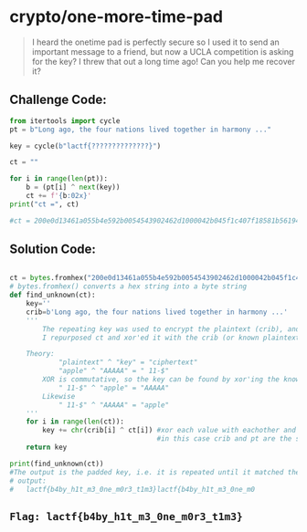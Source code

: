 # crypto/one-more-time-pad

> I heard the onetime pad is perfectly secure so I used it to send an important message to a friend, but now a UCLA competition is asking for the key? I threw that out a long time ago! Can you help me recover it?

## Challenge Code:

```python
from itertools import cycle
pt = b"Long ago, the four nations lived together in harmony ..."

key = cycle(b"lactf{??????????????}")

ct = ""

for i in range(len(pt)):
    b = (pt[i] ^ next(key))
    ct += f'{b:02x}'
print("ct =", ct)

#ct = 200e0d13461a055b4e592b0054543902462d1000042b045f1c407f18581b56194c150c13030f0a5110593606111c3e1f5e305e174571431e
```

## Solution Code:

```python

ct = bytes.fromhex("200e0d13461a055b4e592b0054543902462d1000042b045f1c407f18581b56194c150c13030f0a5110593606111c3e1f5e305e174571431e")
# bytes.fromhex() converts a hex string into a byte string
def find_unknown(ct):
    key=''
    crib=b'Long ago, the four nations lived together in harmony ...'
    '''
        The repeating key was used to encrypt the plaintext (crib), and the output was ct = 200e0d13461a055b4e592b0054543902462d1000042b045f1c407f18581b56194c150c13030f0a5110593606111c3e1f5e305e174571431e
        I repurposed ct and xor'ed it with the crib (or known plaintext) to find the key

    Theory:
            "plaintext" ^ "key" = "ciphertext"
            "apple" ^ "AAAAA" = " 11-$"
        XOR is commutative, so the key can be found by xor'ing the known plaintext with the ciphertext
            " 11-$" ^ "apple" = "AAAAA"
        Likewise
            " 11-$" ^ "AAAAA" = "apple"
    '''
    for i in range(len(ct)):
        key += chr(crib[i] ^ ct[i]) #xor each value with eachother and append its output to the key
                                    #in this case crib and pt are the same length, so there is no need to pad anything
    return key

print(find_unknown(ct))
#The output is the padded key, i.e. it is repeated until it matched the length of the plaintext(or text to be encrypted). In XOR the key is generally shorter that the plaintext, so it is usually padded
# output:
#   lactf{b4by_h1t_m3_0ne_m0r3_t1m3}lactf{b4by_h1t_m3_0ne_m0

```

## `Flag: lactf{b4by_h1t_m3_0ne_m0r3_t1m3}`
